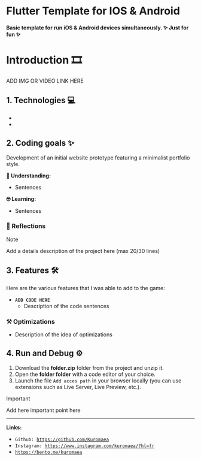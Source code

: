 # Flutter Template for IOS & Android

**Basic template for run iOS & Android devices simultaneously. ✨ Just for fun ✨**

# Introduction 🎞

ADD IMG OR VIDEO LINK HERE

## 1. Technologies 💻

- <code></code>
- <code></code>

## 2. Coding goals ✨

Development of an initial website prototype featuring a minimalist portfolio style.

**🤔 Understanding:**

- Sentences

**🤓 Learning:**

- Sentences

### 🔁 Reflections

> [!NOTE]
Add a details description of the project here (max 20/30 lines)
> 

## 3. Features 🛠

Here are the various features that I was able to add to the game:

- **<code>ADD CODE HERE</code>**
    - Description of the code sentences

### ⚒ Optimizations

- Description of the idea of optimizations

## 4. Run and Debug ⚙

1. Download the **folder.zip** folder from the project and unzip it.
2. Open the **folder folder** with a code editor of your choice.
3. Launch the file <code>Add acces path</code> in your browser locally (you can use extensions such as Live Server, Live Preview, etc.).

> [!IMPORTANT]
Add here important point here
> 

---

**Links:**

- <code>Github: https://github.com/Kuromaea</code>
- <code>Instagram: https://www.instagram.com/kuromaea/?hl=fr</code>
- <code>https://bento.me/kuromaea</code>
